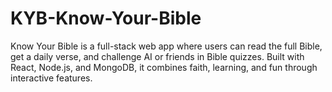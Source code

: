 # KYB-Know-Your-Bible
Know Your Bible is a full-stack web app where users can read the full Bible, get a daily verse, and challenge AI or friends in Bible quizzes. Built with React, Node.js, and MongoDB, it combines faith, learning, and fun through interactive features.

